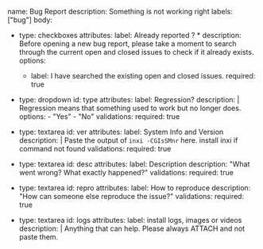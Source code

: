 name: Bug Report
description: Something is not working right
labels: ["bug"]
body:
  - type: checkboxes
    attributes:
      label: Already reported ? *
      description: Before opening a new bug report, please take a moment to search through the current open and closed issues to check if it already exists.
      options:
      - label: I have searched the existing open and closed issues.
        required: true

  - type: dropdown
    id: type
    attributes:
      label: Regression?
      description: |
        Regression means that something used to work but no longer does.
      options:
        - "Yes"
        - "No"
    validations:
      required: true

  - type: textarea
    id: ver
    attributes:
      label: System Info and Version
      description: |
        Paste the output of `inxi -CGIsSMnr` here.
        install inxi if command not found
    validations:
      required: true
      

  - type: textarea
    id: desc
    attributes:
      label: Description
      description: "What went wrong? What exactly happened?"
    validations:
      required: true

  - type: textarea
    id: repro
    attributes:
      label: How to reproduce
      description: "How can someone else reproduce the issue?"
    validations:
      required: true

  - type: textarea
    id: logs
    attributes:
      label: install logs, images or videos
      description: |
        Anything that can help. Please always ATTACH and not paste them.







